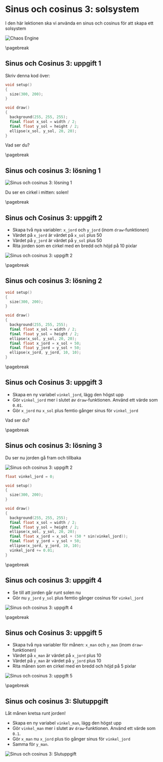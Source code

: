 # Sinus och cosinus 3: solsystem

I den här lektionen ska vi använda en sinus och cosinus för att skapa ett solsystem

![Chaos Engine](ChaosEngine.jpg)

\pagebreak

## Sinus och Cosinus 3: uppgift 1

Skriv denna kod över:

```c++
void setup()
{
  size(300, 200);
}

void draw()
{
  background(255, 255, 255);
  final float x_sol = width / 2;
  final float y_sol = height / 2;
  ellipse(x_sol, y_sol, 20, 20);
}
```

Vad ser du?

\pagebreak

## Sinus och cosinus 3: lösning 1

![Sinus och cosinus 3: lösning 1](sinus_och_cosinus_3_1.png)

Du ser en cirkel i mitten: solen!

\pagebreak

## Sinus och Cosinus 3: uppgift 2

 * Skapa två nya variabler: `x_jord` och `y_jord` (inom `draw`-funktionen)
 * Värdet på `x_jord` är värdet på `x_sol` plus 50
 * Värdet på `y_jord` är värdet på `y_sol` plus 50
 * Rita jorden som en cirkel med en bredd och höjd på 10 pixlar


![Sinus och cosinus 3: uppgift 2](sinus_och_cosinus_3_2.png)

\pagebreak

## Sinus och cosinus 3: lösning 2

```c++
void setup()
{
  size(300, 200);
}

void draw()
{
  background(255, 255, 255);
  final float x_sol = width / 2;
  final float y_sol = height / 2;
  ellipse(x_sol, y_sol, 20, 20);
  final float x_jord = x_sol + 50;
  final float y_jord = y_sol + 50;
  ellipse(x_jord, y_jord, 10, 10);
}
```

\pagebreak

## Sinus och Cosinus 3: uppgift 3

 * Skapa en ny variabel `vinkel_jord`, lägg den högst upp
 * Gör `vinkel_jord` mer i slutet av `draw`-funktionen. Använd ett värde som `0.01`.
 * Gör `x_jord` nu `x_sol` plus femtio gånger sinus för `vinkel_jord`

Vad ser du?

\pagebreak

## Sinus och cosinus 3: lösning 3

Du ser nu jorden gå fram och tillbaka

![Sinus och cosinus 3: uppgift 2](sinus_och_cosinus_3_3.png)

```c++
float vinkel_jord = 0;

void setup()
{
  size(300, 200);
}

void draw()
{
  background(255, 255, 255);
  final float x_sol = width / 2;
  final float y_sol = height / 2;
  ellipse(x_sol, y_sol, 20, 20);
  final float x_jord = x_sol + (50 * sin(vinkel_jord));
  final float y_jord = y_sol + 50;
  ellipse(x_jord, y_jord, 10, 10);
  vinkel_jord += 0.01;
}
```

\pagebreak

## Sinus och cosinus 3: uppgift 4

 * Se till att jorden går runt solen nu
 * Gör nu `y_jord` `y_sol` plus femtio gånger cosinus för `vinkel_jord`

![Sinus och cosinus 3: uppgift 4](sinus_och_cosinus_3_4.png)


\pagebreak

## Sinus och Cosinus 3: uppgift 5

 * Skapa två nya variabler för månen: `x_man` och `y_man` (inom `draw`-funktionen)
 * Värdet på `x_man` är värdet på `x_jord` plus 10
 * Värdet på `y_man` är värdet på `y_jord` plus 10
 * Rita månen som en cirkel med en bredd och höjd på 5 pixlar

![Sinus och cosinus 3: uppgift 5](sinus_och_cosinus_3_5.png)

\pagebreak

## Sinus och cosinus 3: Slutuppgift

Låt månen kretsa runt jorden!

 * Skapa en ny variabel `vinkel_man`, lägg den högst upp
 * Gör `vinkel_man` mer i slutet av `draw`-funktionen. Använd ett värde som `0.1`.
 * Gör `x_man` nu `x_jord` plus tio gånger sinus för `vinkel_jord`
 * Samma för `y_man`.

![Sinus och cosinus 3: Slutuppgift](sinus_och_cosinus_3_slutuppgift.png)
